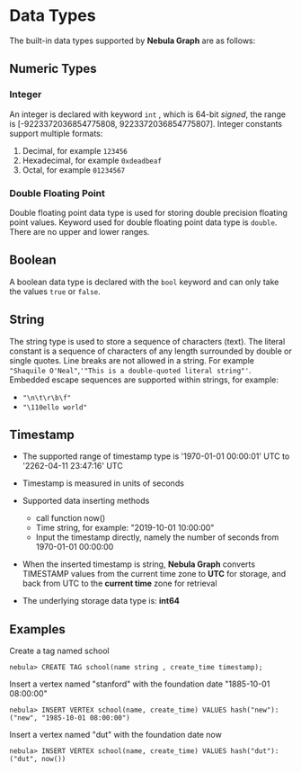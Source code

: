 # Data Types

The built-in data types supported by **Nebula Graph** are as follows:

## Numeric Types

### Integer

An integer is declared with keyword `int` , which is 64-bit *signed*, the range is [-9223372036854775808, 9223372036854775807]. Integer constants support multiple formats:

1. Decimal, for example `123456`
2. Hexadecimal, for example `0xdeadbeaf`
3. Octal, for example `01234567`

<!-- ### Floating Point

Floating point data type is used for storing single precision floating point values. Keyword used for floating point data type is `float`, which is only meaningful for schema definitions and the number of bytes stored. Floating point literal constants are treated as double precision floating point numbers during parsing and arithmetic operations. -->

### Double Floating Point

Double floating point data type is used for storing double precision floating point values. Keyword used for double floating point data type is `double`. There are no upper and lower ranges.

## Boolean

A boolean data type is declared with the `bool` keyword and can only take the values `true` or `false`.

## String

The string type is used to store a sequence of characters (text). The literal constant is a sequence of characters of any length surrounded by double or single quotes. Line breaks are not allowed in a string. For example `"Shaquile O'Neal"`,`'"This is a double-quoted literal string"'`. Embedded escape sequences are supported within strings, for example:

- `"\n\t\r\b\f"`
- `"\110ello world"`

## Timestamp

- The supported range of timestamp type is '1970-01-01 00:00:01' UTC to '2262-04-11 23:47:16' UTC
- Timestamp is measured in units of seconds
- Supported data inserting methods
  - call function now()
  - Time string, for example: "2019-10-01 10:00:00"
  - Input the timestamp directly, namely the number of seconds from 1970-01-01 00:00:00
- When the inserted timestamp is string, **Nebula Graph** converts TIMESTAMP values from the current time zone to **UTC** for storage, and back from UTC to the **current time** zone for retrieval

- The underlying storage data type is: **int64**

## Examples

Create a tag named school

```ngql
nebula> CREATE TAG school(name string , create_time timestamp);
```

Insert a vertex named "stanford" with the foundation date "1885-10-01 08:00:00"

```ngql
nebula> INSERT VERTEX school(name, create_time) VALUES hash("new"):("new", "1985-10-01 08:00:00")
```

Insert a vertex named "dut" with the foundation date now

```ngql
nebula> INSERT VERTEX school(name, create_time) VALUES hash("dut"):("dut", now())
```
